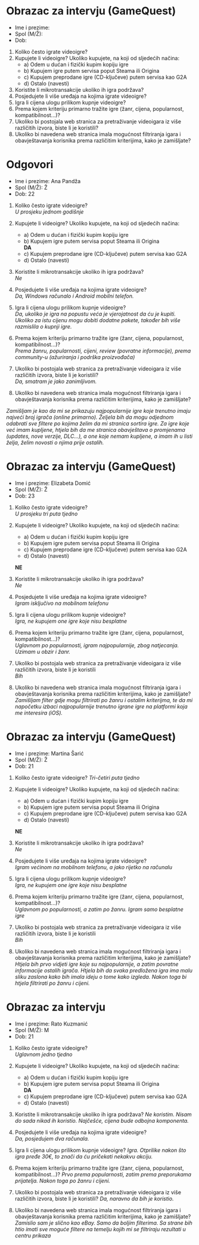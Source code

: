# Obrazac za intervju (GameQuest)

* Ime i prezime:
* Spol (M/Ž):
* Dob:

1. Koliko često igrate videoigre?
2. Kupujete li videoigre? Ukoliko kupujete, na koji od sljedećih načina:
    * a) Odem u dućan i fizički kupim kopiju igre
    * b) Kupujem igre putem servisa poput Steama ili Origina
    * c) Kupujem preprodane igre (CD-ključeve) putem servisa kao G2A
    * d) Ostalo (navesti)
3. Koristite li mikrotransakcije ukoliko ih igra podržava?
4. Posjedujete li više uređaja na kojima igrate videoigre?
5. Igra li cijena ulogu prilikom kupnje videoigre?
6. Prema kojem kriteriju primarno tražite igre (žanr, cijena, popularnost, kompatibilnost...)?
7. Ukoliko bi postojala web stranica za pretraživanje videoigara iz više različitih izvora, biste li je koristili?
8. Ukoliko bi navedena web stranica imala mogućnost filtriranja igara i obavještavanja korisnika prema različitim kriterijima, kako je zamišljate?

# Odgovori
* Ime i prezime: Ana Pandža
* Spol (M/Ž): Ž
* Dob: 22

1. Koliko često igrate videoigre?  
*U prosjeku jednom godišnje*

2. Kupujete li videoigre? Ukoliko kupujete, na koji od sljedećih načina:
    * a) Odem u dućan i fizički kupim kopiju igre
    * b) Kupujem igre putem servisa poput Steama ili Origina  
    **DA**
    * c) Kupujem preprodane igre (CD-ključeve) putem servisa kao G2A
    * d) Ostalo (navesti)
3. Koristite li mikrotransakcije ukoliko ih igra podržava?  
*Ne*

4. Posjedujete li više uređaja na kojima igrate videoigre?  
*Da, Windows računalo i Android mobilni telefon.*

5. Igra li cijena ulogu prilikom kupnje videoigre?  
*Da, ukoliko je igra na popustu veća je vjerojatnost da ću je kupiti. Ukoliko za istu cijenu mogu dobiti dodatne pakete, također bih više razmislila o kupnji igre.*

6. Prema kojem kriteriju primarno tražite igre (žanr, cijena, popularnost, kompatibilnost...)?  
*Prema žanru, popularnosti, cijeni, review (povratne informacije), prema community-u (ažuriranja i podrška proizvođača)*

7. Ukoliko bi postojala web stranica za pretraživanje videoigara iz više različitih izvora, biste li je koristili?  
*Da, smatram je jako zanimljivom.*

8. Ukoliko bi navedena web stranica imala mogućnost filtriranja igara i obavještavanja korisnika prema različitim kriterijima, kako je zamišljate?  

*Zamišljam je kao da mi se prikazuju najpopularnije igre koje trenutno imaju najveći broj igrača (online primarno). Željela bih da mogu odjednom odabrati sve filtere po kojima želim da mi stranica sortira igre. Za igre koje već imam kupljene, htjela bih da me stranica obavještava o promjenama (updates, nove verzije, DLC...), a one koje nemam kupljene, a imam ih u listi želja, želim novosti o njima prije ostalih.*

# Obrazac za intervju (GameQuest)

* Ime i prezime: Elizabeta Domić
* Spol (M/Ž): Ž
* Dob: 23

1. Koliko često igrate videoigre?  
*U prosjeku tri puta tjedno*

2. Kupujete li videoigre? Ukoliko kupujete, na koji od sljedećih načina:
    * a) Odem u dućan i fizički kupim kopiju igre
    * b) Kupujem igre putem servisa poput Steama ili Origina
    * c) Kupujem preprodane igre (CD-ključeve) putem servisa kao G2A
    * d) Ostalo (navesti)
    
    
    **NE**
3. Koristite li mikrotransakcije ukoliko ih igra podržava?  
*Ne*

4. Posjedujete li više uređaja na kojima igrate videoigre?  
*Igram isključivo na mobilnom telefonu*

5. Igra li cijena ulogu prilikom kupnje videoigre?  
*Igra, ne kupujem one igre koje nisu besplatne*

6. Prema kojem kriteriju primarno tražite igre (žanr, cijena, popularnost, kompatibilnost...)?  
*Uglavnom po popularnosti, igram najpopularnije, zbog natjecanja. Uzimam u obzir i žanr.*

7. Ukoliko bi postojala web stranica za pretraživanje videoigara iz više različitih izvora, biste li je koristili  
*Bih*

8. Ukoliko bi navedena web stranica imala mogućnost filtriranja igara i obavještavanja korisnika prema različitim kriterijima, kako je zamišljate?  
*Zamišljam filter gdje mogu filtrirati po žanru i ostalim kriterijma, te da mi napočetku izbaci najpopularnije trenutno igrane igre na platformi koja me interesira (iOS).*


# Obrazac za intervju (GameQuest)

* Ime i prezime: Martina Šarić
* Spol (M/Ž): Ž
* Dob: 21

1. Koliko često igrate videoigre?
*Tri-četiri puta tjedno*

2. Kupujete li videoigre? Ukoliko kupujete, na koji od sljedećih načina:
    * a) Odem u dućan i fizički kupim kopiju igre
    * b) Kupujem igre putem servisa poput Steama ili Origina
    * c) Kupujem preprodane igre (CD-ključeve) putem servisa kao G2A
    * d) Ostalo (navesti)
    
    
    **NE**
3. Koristite li mikrotransakcije ukoliko ih igra podržava?  
*Ne*

4. Posjedujete li više uređaja na kojima igrate videoigre?  
*Igram većinom na mobilnom telefonu, a jako rijetko na računalu*

5. Igra li cijena ulogu prilikom kupnje videoigre?  
*Igra, ne kupujem one igre koje nisu besplatne*

6. Prema kojem kriteriju primarno tražite igre (žanr, cijena, popularnost, kompatibilnost...)?  
*Uglavnom po popularnosti, a zatim po žanru. Igram samo besplatne igre*

7. Ukoliko bi postojala web stranica za pretraživanje videoigara iz više različitih izvora, biste li je koristili  
*Bih*

8. Ukoliko bi navedena web stranica imala mogućnost filtriranja igara i obavještavanja korisnika prema različitim kriterijima, kako je zamišljate?  
*Htjela bih prvo vidjeti igre koje su najpopularnije, a zatim povratne informacije ostalih igrača. Htjela bih da svaka predložena igra ima malu sliku zaslona kako bih imala ideju o tome kako izgleda. Nakon toga bi htjela filtrirati po žanru i cijeni.*


# Obrazac za intervju

* Ime i prezime: Rato Kuzmanić
* Spol (M/Ž): M
* Dob: 21

1. Koliko često igrate videoigre?  
*Uglavnom jedno tjedno*

2. Kupujete li videoigre? Ukoliko kupujete, na koji od sljedećih načina:
    * a) Odem u dućan i fizički kupim kopiju igre
    * b) Kupujem igre putem servisa poput Steama ili Origina  
    **DA**
    * c) Kupujem preprodane igre (CD-ključeve) putem servisa kao G2A
    * d) Ostalo (navesti)
3. Koristite li mikrotransakcije ukoliko ih igra podržava?
*Ne koristim. Nisam do sada nikad ih koristio. Najčešće, cijena bude odbojna komponenta.*

4. Posjedujete li više uređaja na kojima igrate videoigre?  
*Da, posjedujem dva računala.*

5. Igra li cijena ulogu prilikom kupnje videoigre?
*Igra. Otprilike nakon što igra pređe 30€, to znači da ću pričekati nekakvu akciju.*

6. Prema kojem kriteriju primarno tražite igre (žanr, cijena, popularnost, kompatibilnost...)?
*Prvo prema popularnosti, zatim prema preporukama prijatelja. Nakon toga po žanru i cijeni.*

7. Ukoliko bi postojala web stranica za pretraživanje videoigara iz više različitih izvora, biste li je koristili?
*Da, naravno da bih je koristio.*

8. Ukoliko bi navedena web stranica imala mogućnost filtriranja igara i obavještavanja korisnika prema različitim kriterijima, kako je zamišljate?
*Zamislio sam je slično kao eBay. Samo da boljim filterima. Sa strane bih htio imati sve moguće filtere na temelju kojih mi se filtriraju rezultati u centru prikaza*
